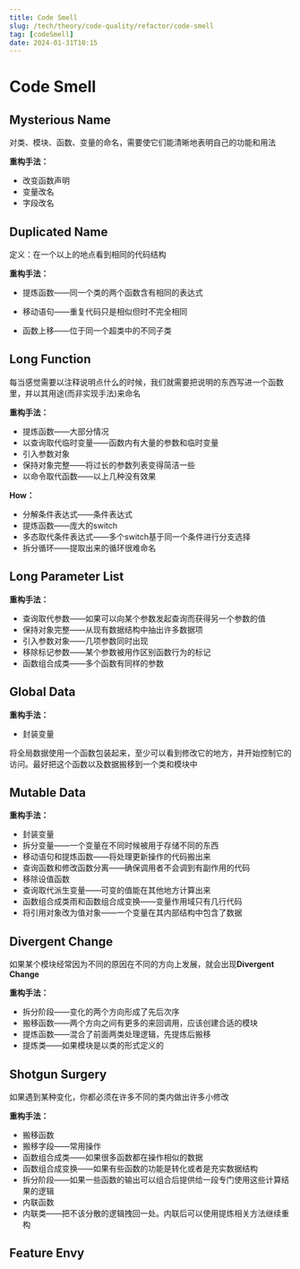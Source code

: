 ```yaml
---
title: Code Smell
slug: /tech/theory/code-quality/refactor/code-smell
tag: [codeSmell]
date: 2024-01-31T10:15
---
```

# Code Smell

## Mysterious Name

对类、模块、函数、变量的命名，需要使它们能清晰地表明自己的功能和用法

**重构手法：**

- 改变函数声明
- 变量改名
- 字段改名

## Duplicated Name

定义：在一个以上的地点看到相同的代码结构

**重构手法：**

- 提炼函数——同一个类的两个函数含有相同的表达式
- 移动语句——重复代码只是相似但时不完全相同

- 函数上移——位于同一个超类中的不同子类

## Long Function

每当感觉需要以注释说明点什么的时候，我们就需要把说明的东西写进一个函数里，并以其用途(而非实现手法)来命名

**重构手法：**

- 提炼函数——大部分情况
- 以查询取代临时变量——函数内有大量的参数和临时变量
- 引入参数对象
- 保持对象完整——将过长的参数列表变得简洁一些
- 以命令取代函数——以上几种没有效果

**How：**

- 分解条件表达式——条件表达式
- 提炼函数——庞大的switch
- 多态取代条件表达式——多个switch基于同一个条件进行分支选择
- 拆分循环——提取出来的循环很难命名

## Long Parameter List

**重构手法：**

- 查询取代参数——如果可以向某个参数发起查询而获得另一个参数的值
- 保持对象完整——从现有数据结构中抽出许多数据项
- 引入参数对象——几项参数同时出现
- 移除标记参数——某个参数被用作区别函数行为的标记
- 函数组合成类——多个函数有同样的参数

## Global Data

**重构手法：**

- 封装变量

将全局数据使用一个函数包装起来，至少可以看到修改它的地方，并开始控制它的访问。最好把这个函数以及数据搬移到一个类和模块中

## Mutable Data

**重构手法：**

- 封装变量
- 拆分变量——一个变量在不同时候被用于存储不同的东西
- 移动语句和提炼函数——将处理更新操作的代码搬出来
- 查询函数和修改函数分离——确保调用者不会调到有副作用的代码
- 移除设值函数
- 查询取代派生变量——可变的值能在其他地方计算出来
- 函数组合成类雨和函数组合成变换——变量作用域只有几行代码
- 将引用对象改为值对象——一个变量在其内部结构中包含了数据

## Divergent Change

如果某个模块经常因为不同的原因在不同的方向上发展，就会出现**Divergent** **Change**

**重构手法：**

- 拆分阶段——变化的两个方向形成了先后次序
- 搬移函数——两个方向之间有更多的来回调用，应该创建合适的模块
- 提炼函数——混合了前面两类处理逻辑，先提炼后搬移
- 提炼类——如果模块是以类的形式定义的

## Shotgun Surgery

如果遇到某种变化，你都必须在许多不同的类内做出许多小修改

**重构手法：**

- 搬移函数
- 搬移字段——常用操作
- 函数组合成类——如果很多函数都在操作相似的数据
- 函数组合成变换——如果有些函数的功能是转化或者是充实数据结构
- 拆分阶段——如果一些函数的输出可以组合后提供给一段专门使用这些计算结果的逻辑
- 内联函数
- 内联类——把不该分散的逻辑拽回一处。内联后可以使用提炼相关方法继续重构

## Feature Envy

